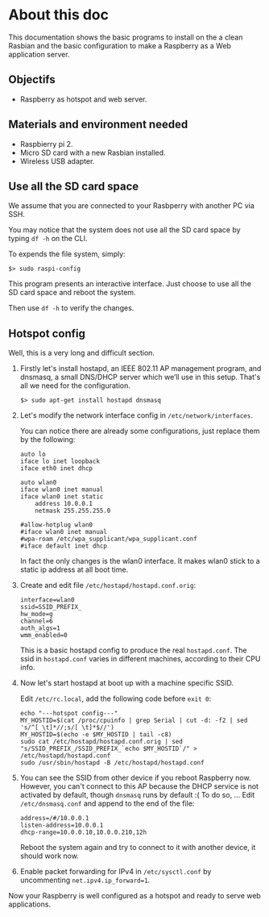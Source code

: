 # About this doc

This documentation shows the basic programs to install on the a clean Rasbian
and the basic configuration to make a Raspberry as a Web application server.


## Objectifs

* Raspberry as hotspot and web server.

## Materials and environment needed

* Raspbierry pi 2.
* Micro SD card with a new Rasbian installed.
* Wireless USB adapter.


## Use all the SD card space

We assume that you are connected to your Rasbperry with another
PC via SSH.

You may notice that the system does not use all the SD card space
by typing `df -h` on the CLI.

To expends the file system, simply:

    $> sudo raspi-config

This program presents an interactive interface.
Just choose to use all the SD card space and reboot the system.

Then use `df -h` to verify the changes.


## Hotspot config

Well, this is a very long and difficult section.

1. Firstly let's install hostapd, an IEEE 802.11 AP management program,
and dnsmasq, a small DNS/DHCP server which we’ll use in this setup.
That's all we need for the configuration.

    ```
    $> sudo apt-get install hostapd dnsmasq
    ```

2. Let's modify the network interface config in `/etc/network/interfaces`.

    You can notice there are already some configurations, just replace them
    by the following:

    ```
    auto lo
    iface lo inet loopback
    iface eth0 inet dhcp

    auto wlan0
    iface wlan0 inet manual
    iface wlan0 inet static
        address 10.0.0.1
        netmask 255.255.255.0

    #allow-hotplug wlan0
    #iface wlan0 inet manual
    #wpa-roam /etc/wpa_supplicant/wpa_supplicant.conf
    #iface default inet dhcp
    ```

    In fact the only changes is the wlan0 interface.
    It makes wlan0 stick to a static ip address at all boot time.


3. Create and edit file `/etc/hostapd/hostapd.conf.orig`:

    ```
    interface=wlan0
    ssid=SSID_PREFIX_
    hw_mode=g
    channel=6
    auth_algs=1
    wmm_enabled=0
    ```

    This is a basic hostapd config to produce the real `hostapd.conf`.
    The ssid in `hostapd.conf` varies in different machines, according
    to their CPU info.


4. Now let's start hostapd at boot up with a machine specific SSID.

    Edit `/etc/rc.local`, add the following code before `exit 0`:

    ```
    echo "---hotspot config---"
    MY_HOSTID=$(cat /proc/cpuinfo | grep Serial | cut -d: -f2 | sed 's/^[ \t]*//;s/[ \t]*$//')
    MY_HOSTID=$(echo -e $MY_HOSTID | tail -c8)
    sudo cat /etc/hostapd/hostapd.conf.orig | sed "s/SSID_PREFIX_/SSID_PREFIX_`echo $MY_HOSTID`/" > /etc/hostapd/hostapd.conf
    sudo /usr/sbin/hostapd -B /etc/hostapd/hostapd.conf
    ```


5. You can see the SSID from other device if you reboot Raspberry now.
However, you can't connect to this AP because the DHCP service is not
activated by default, though `dnsmasq` runs by default :(
    To do so, ...
    Edit `/etc/dnsmasq.conf` and append to the end of the file:

    ```
    address=/#/10.0.0.1
    listen-address=10.0.0.1
    dhcp-range=10.0.0.10,10.0.0.210,12h
    ```

    Reboot the system again and try to connect to it with another device, it should
    work now.

6. Enable packet forwarding for IPv4 in `/etc/sysctl.conf`
by uncommenting `net.ipv4.ip_forward=1`.


Now your Raspberry is well configured as a hotspot and ready to serve web applications.

